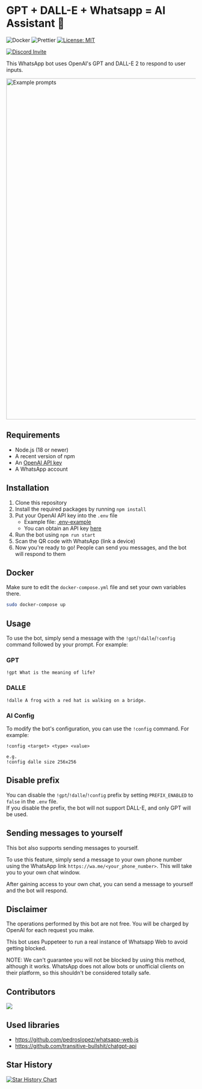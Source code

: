 # GPT + DALL-E + Whatsapp = AI Assistant 🚀

![Docker](https://github.com/askrella/whatsapp-chatgpt/actions/workflows/docker.yml/badge.svg)
![Prettier](https://github.com/askrella/whatsapp-chatgpt/actions/workflows/prettier.yml/badge.svg)
[![License: MIT](https://img.shields.io/badge/License-MIT-yellow.svg)](https://opensource.org/licenses/MIT)

[![Discord Invite](https://dcbadge.vercel.app/api/server/9VJaRXKwd3)](https://discord.gg/9VJaRXKwd3)

This WhatsApp bot uses OpenAI's GPT and DALL-E 2 to respond to user inputs.

<img width="904" alt="Example prompts" src="https://user-images.githubusercontent.com/6507938/219959783-96cac29a-d786-4586-a1fc-4dca827c4344.png">

## Requirements

- Node.js (18 or newer)
- A recent version of npm
- An [OpenAI API key](https://beta.openai.com/signup)
- A WhatsApp account

## Installation

1. Clone this repository
2. Install the required packages by running `npm install`
3. Put your OpenAI API key into the `.env` file
    - Example file: [.env-example](https://github.com/askrella/whatsapp-chatgpt/blob/master/.env-example)
    - You can obtain an API key [here](https://platform.openai.com/account/api-keys)
4. Run the bot using `npm run start`
5. Scan the QR code with WhatsApp (link a device)
6. Now you're ready to go! People can send you messages, and the bot will respond to them

## Docker

Make sure to edit the `docker-compose.yml` file and set your own variables there.

```sh
sudo docker-compose up
```

## Usage

To use the bot, simply send a message with the `!gpt`/`!dalle`/`!config` command followed by your prompt. For example:

### GPT

```
!gpt What is the meaning of life?
```

### DALLE
```
!dalle A frog with a red hat is walking on a bridge.
```

### AI Config
To modify the bot's configuration, you can use the `!config` command. For example:

```
!config <target> <type> <value>

e.g.
!config dalle size 256x256
```

## Disable prefix

You can disable the `!gpt`/`!dalle`/`!config` prefix by setting `PREFIX_ENABLED` to `false` in the `.env` file.<br/>
If you disable the prefix, the bot will not support DALL-E, and only GPT will be used.

## Sending messages to yourself

This bot also supports sending messages to yourself.

To use this feature, simply send a message to your own phone number using the WhatsApp link `https://wa.me/<your_phone_number>`.
This will take you to your own chat window.

After gaining access to your own chat, you can send a message to yourself and the bot will respond.

## Disclaimer

The operations performed by this bot are not free. You will be charged by OpenAI for each request you make.

This bot uses Puppeteer to run a real instance of Whatsapp Web to avoid getting blocked.

NOTE: We can't guarantee you will not be blocked by using this method, although it works.
WhatsApp does not allow bots or unofficial clients on their platform, so this shouldn't be considered totally safe.

## Contributors

<a href="https://github.com/askrella/whatsapp-chatgpt/graphs/contributors">
  <img src="https://contrib.rocks/image?repo=askrella/whatsapp-chatgpt" />
</a>

## Used libraries

-   https://github.com/pedroslopez/whatsapp-web.js
-   https://github.com/transitive-bullshit/chatgpt-api

## Star History

[![Star History Chart](https://api.star-history.com/svg?repos=askrella/whatsapp-chatgpt&type=Date)](https://star-history.com/#askrella/whatsapp-chatgpt&Date)
